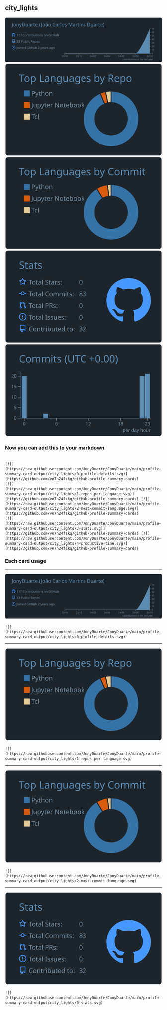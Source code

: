 ## city_lights

[![](./0-profile-details.svg)](https://github.com/vn7n24fzkq/github-profile-summary-cards)
[![](./1-repos-per-language.svg)](https://github.com/vn7n24fzkq/github-profile-summary-cards) [![](./2-most-commit-language.svg)](https://github.com/vn7n24fzkq/github-profile-summary-cards)
[![](./3-stats.svg)](https://github.com/vn7n24fzkq/github-profile-summary-cards) [![](./4-productive-time.svg)](https://github.com/vn7n24fzkq/github-profile-summary-cards)
### Now you can add this to your markdown
```

[![](https://raw.githubusercontent.com/JonyDuarte/JonyDuarte/main/profile-summary-card-output/city_lights/0-profile-details.svg)](https://github.com/vn7n24fzkq/github-profile-summary-cards)
[![](https://raw.githubusercontent.com/JonyDuarte/JonyDuarte/main/profile-summary-card-output/city_lights/1-repos-per-language.svg)](https://github.com/vn7n24fzkq/github-profile-summary-cards) [![](https://raw.githubusercontent.com/JonyDuarte/JonyDuarte/main/profile-summary-card-output/city_lights/2-most-commit-language.svg)](https://github.com/vn7n24fzkq/github-profile-summary-cards)
[![](https://raw.githubusercontent.com/JonyDuarte/JonyDuarte/main/profile-summary-card-output/city_lights/3-stats.svg)](https://github.com/vn7n24fzkq/github-profile-summary-cards) [![](https://raw.githubusercontent.com/JonyDuarte/JonyDuarte/main/profile-summary-card-output/city_lights/4-productive-time.svg)](https://github.com/vn7n24fzkq/github-profile-summary-cards)

```

### Each card usage
---

![](./0-profile-details.svg)

```
![](https://raw.githubusercontent.com/JonyDuarte/JonyDuarte/main/profile-summary-card-output/city_lights/0-profile-details.svg)
```

    

---

![](./1-repos-per-language.svg)

```
![](https://raw.githubusercontent.com/JonyDuarte/JonyDuarte/main/profile-summary-card-output/city_lights/1-repos-per-language.svg)
```

    

---

![](./2-most-commit-language.svg)

```
![](https://raw.githubusercontent.com/JonyDuarte/JonyDuarte/main/profile-summary-card-output/city_lights/2-most-commit-language.svg)
```

    

---

![](./3-stats.svg)

```
![](https://raw.githubusercontent.com/JonyDuarte/JonyDuarte/main/profile-summary-card-output/city_lights/3-stats.svg)
```

    
